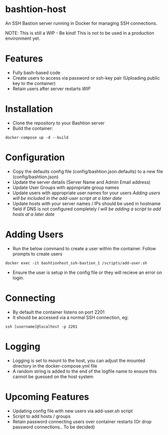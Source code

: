 # bashtion-host
An SSH Bastion server running in Docker for managing SSH connections.

NOTE: This is still a WIP - Be kind! This is not to be used in a production environment yet.

# Features
* Fully bash-based code
* Create users to access via password or ssh-key pair (Uploading public key to the container)
* Retain users after server restarts *WIP*

# Installation
* Clone the repository to your Bashtion server
* Build the container:
```
docker-compose up -d --build
```

# Configuration
* Copy the defaults config file (config/bashtion.json.defaults) to a new file (config/bashtion.json)
* Update the server details (Server Name and Admin Email address)
* Update User Groups with appropriate group names
* Update users with appropriate user names for your users *Adding users will be included in the add-user script at a later date*
* Update hosts with your server names / IPs should be used in hostname field if DNS is not configured completely *I will be adding a script to add hosts at a later date*

# Adding Users
* Run the below command to create a user within the container. Follow prompts to create users
```
docker exec -it bashtionhost_ssh-bastion_1 /scripts/add-user.sh
```
* Ensure the user is setup in the config file or they will recieve an error on login.

# Connecting
* By default the container listens on port 2201
* It should be accessed via a normal SSH connection, eg:
```
ssh [username]@localhost -p 2201
```

# Logging
* Logging is set to mount to the host, you can adjust the mounted directory in the docker-compose.yml file
* A random string is added to the end of the logfile name to ensure this cannot be guessed on the host system

# Upcoming Features
* Updating config file with new users via add-user.sh script
* Script to add hosts / groups
* Retain password connecting users over container restarts (Or drop password connections.. To be decided)

